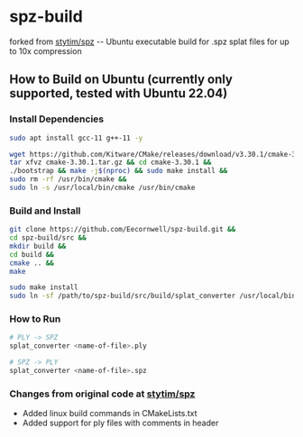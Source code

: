 # spz-build
forked from [stytim/spz](https://github.com/stytim/spz/tree/main) -- Ubuntu executable build for .spz splat files for up to 10x compression

## How to Build on Ubuntu (currently only supported, tested with Ubuntu 22.04)
### Install Dependencies
```bash
sudo apt install gcc-11 g++-11 -y
```
```bash
wget https://github.com/Kitware/CMake/releases/download/v3.30.1/cmake-3.30.1.tar.gz &&
tar xfvz cmake-3.30.1.tar.gz && cd cmake-3.30.1 &&
./bootstrap && make -j$(nproc) && sudo make install &&
sudo rm -rf /usr/bin/cmake &&
sudo ln -s /usr/local/bin/cmake /usr/bin/cmake
```

### Build and Install
```bash
git clone https://github.com/Eecornwell/spz-build.git &&
cd spz-build/src &&
mkdir build &&
cd build &&
cmake .. &&
make

sudo make install
sudo ln -sf /path/to/spz-build/src/build/splat_converter /usr/local/bin/splat_converter
```

### How to Run
```bash
# PLY -> SPZ
splat_converter <name-of-file>.ply
```
```bash
# SPZ -> PLY
splat_converter <name-of-file>.spz
```

### Changes from original code at [stytim/spz](https://github.com/stytim/spz/tree/main)
- Added linux build commands in CMakeLists.txt
- Added support for ply files with comments in header
